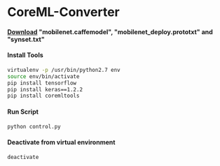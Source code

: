# CoreML-Converter

#### [Download](https://github.com/shicai/MobileNet-Caffe) "mobilenet.caffemodel", "mobilenet_deploy.prototxt" and "synset.txt"
#### Install Tools

```bash
virtualenv -p /usr/bin/python2.7 env
source env/bin/activate
pip install tensorflow
pip install keras==1.2.2
pip install coremltools
```

#### Run Script

```bash
python control.py
```
#### Deactivate from virtual environment

```bash
deactivate
```
